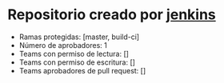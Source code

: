 # Repositorio creado por [jenkins](https://jenkins-oci.int.bch.bancodechile.cl/job/DSO/job/createupdategithub/768/)
- Ramas protegidas: [master, build-ci]
- Número de aprobadores: 1
- Teams con permiso de lectura: []
- Teams con permiso de escritura: []
- Teams aprobadores de pull request: []
